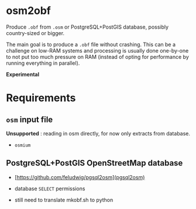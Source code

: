 # osm2obf

Produce `.obf` from `.osm` or PostgreSQL+PostGIS database, possibly country-sized or bigger.


The main goal is to produce a `.obf` file without crashing. This can be a challenge on low-RAM
systems and processing is usually done one-by-one to not put too much pressure on RAM
(instead of opting for performance by running everything in parallel).

**Experimental**

# Requirements

## `osm` input file


**Unsupported** : reading in osm directly, for now only extracts from database.

* `osmium`

## PostgreSQL+PostGIS OpenStreetMap database

* [https://github.com/feludwig/pgsql2osm](pgsql2osm)
* database `SELECT` permissions

* still need to translate mkobf.sh to python



